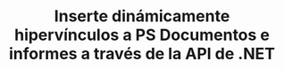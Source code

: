 ---
############################# Static ############################
layout: "auto-gen-gist"
draft: false
path: "es/assembly/net/hyperlink/ps/"
otherformats: PDF HTML XPS TIFF MHTML TXT XAML EPUB SVG PCL XML OTT OXPS MD POT OTP DOC DOCX DOCM DOT DOTX DOTM RTF ODT OTT XLS XLT XLSX XLSM XLTX XLTM XLSB ODS PPT PPTX PPTM PPS PPSX PPSM  POTX POTM ODP EML EMLX MSG 

############################# Head ############################
head_title: ".NET API para insertar dinámicamente hipervínculos en PS Documentos"
head_description: "GroupDocs.Assembly .NET API permite a los desarrolladores insertar dinámicamente hipervínculos a correos electrónicos, informes o documentos como PDF DOC, DOCX, RTF, XLSX, CSV, PPTX, EML, MSG y más."

############################# Header ############################
title: "Inserte dinámicamente hipervínculos a PS Documentos e informes a través de la API de .NET"
description: "GroupDocs.Assembly .NET API permite a los programadores insertar dinámicamente hipervínculos a informes, correos electrónicos y documentos de Office como PDF DOC, DOCX, RTF, XLSX, CSV, PPT, PPTX, EML, HTML, MSG y más."

######################### Download Button #######################
button:
    enable: true

############################# About ############################
about:
    enable: true
    title: "¿Cómo insertar dinámicamente hipervínculos en informes, correos electrónicos y varios documentos?"
    content: |
       Esta página web explicará cómo los usuarios pueden insertar dinámicamente hipervínculos a su informe, mensaje de correo electrónico y varios tipos de documentos dentro de sus propias aplicaciones .NET. Los hipervínculos son la columna vertebral de la World Wide Web y se pueden utilizar para vincular diferentes páginas, documentos o hacer clic en para saltar a una nueva sección dentro del documento actual. GroupDocs.Assembly .NET es una API muy poderosa que ayuda a los desarrolladores de software a agregar hipervínculos dinámicamente dentro de sus documentos o informes con solo un par de líneas de código. Ha incluido soporte para algunos de los tipos de documentos más populares, como PDF, HTML, correo electrónico de Outlook, Microsoft Office Word, hojas de cálculo de Excel, presentaciones de PowerPoint y muchos más. Admitía varias funciones avanzadas, como Insertar enlaces a la página del documento, Insertar enlaces a celdas, editar hipervínculos, mostrar texto en lugar del hipervínculo, insertar dinámicamente enlaces desde marcadores, insertar hipervínculos a una diapositiva de presentación y muchas más.

############################# content ############################
steps:
    enable: true
    block:
    - title_left: "Inserción de hipervínculos a documentos de procesamiento de texto a través de .NET"
      content_left: |
       GroupDocs.Assembly .NET API brinda soporte completo para insertar y editar hipervínculos dentro de varios tipos de documentos. El siguiente ejemplo de código C# .NET muestra cómo agregar hipervínculos dentro de un documento de Word con facilidad. 

      title_right: "Cómo agregar hipervínculos en un archivo de Word"
      content_right: |
        * Configuración de documentos de origen y destino
        * Establezca la expresión Uri, así como la expresión de texto de visualización
        * Crear una instancia de la clase [DocumentAssembler](https://apireference.groupdocs.com/assembly/net/groupdocs.assembly/documentassembler)
        * Llame al método [AssembleDocument](https://apireference.groupdocs.com/assembly/net/groupdocs.assembly.documentassembler/assembledocument/methods/1) para ensamblar el documento. es compatible
          * Stream para leer un documento de plantilla.
          * Stream para escribir el documento resultante.
          * Opciones adicionales para cargar y guardar documentos.
          * Información sobre objetos de origen de datos.

      gisthash: "f4a8031406d44941d400088b718f7730"
      gistfile: "insert_hyperlinks_to_word_document.cs"

    - title_left: "Insertar dinámicamente hipervínculos en hojas de cálculo a través de .NET"
      content_left: |
       GroupDocs.Assembly .NET API es totalmente compatible con la adición y el procesamiento de hipervínculos dentro de los archivos de hojas de cálculo. Puede editar fácilmente su ubicación o reemplazarla por una nueva. El siguiente código de C# muestra la facilidad con la que los usuarios pueden insertar hipervínculos en sus archivos de hoja de cálculo dentro de sus propias aplicaciones .NET.

      title_right: "Add hipervínculos a documentos de hoja de cálculo"
      content_right: |
        * Configuración de archivos de hoja de cálculo de origen y destino
        * Establezca la expresión Uri, así como la expresión de texto de visualización
        * Crear una instancia de la clase [DocumentAssembler](https://apireference.groupdocs.com/assembly/net/groupdocs.assembly/documentassembler)
        * Llame al método [AssembleDocument](https://apireference.groupdocs.com/assembly/net/groupdocs.assembly.documentassembler/assembledocument/methods/1) para ensamblar el documento. es compatible
          * Stream para leer un documento de plantilla.
          * Stream para escribir el documento resultante.
          * Opciones adicionales para cargar y guardar documentos.
          * Información sobre objetos de origen de datos.

      gisthash: "c2f9cd8bb06f9a7a2c444621ebf82696"
      gistfile: "insert_hyperlinks_in_spreadsheet_documents.cs"

    - title_left: "Agregue hipervínculos a la presentación de PowerPoint a través de la API de .NET"
      content_left: |
       GroupDocs.Assembly para .NET ayuda a los profesionales del software a crear aplicaciones para administrar varios tipos de documentos. El siguiente ejemplo de código demuestra cómo los desarrolladores de software pueden agregar hipervínculos dentro de sus documentos de presentación de PowerPoint. 

      title_right: "Cómo agregar hipervínculos en presentaciones"
      content_right: |
        * Configuración de archivos de presentación de origen y destino
        * Establecer Uri y mostrar expresiones de texto
        * Crear una instancia de la clase [DocumentAssembler](https://apireference.groupdocs.com/assembly/net/groupdocs.assembly/documentassembler)
        * Llame al método [AssembleDocument](https://apireference.groupdocs.com/assembly/net/groupdocs.assembly.documentassembler/assembledocument/methods/1) para ensamblar el documento. es compatible
          * Stream para leer un documento de plantilla.
          * Stream para escribir el documento resultante.
          * Opciones adicionales para cargar y guardar documentos.
          * Información sobre objetos de origen de datos.

      gisthash: "49e1ca9eccc41942372c23c14f98ecef"
      gistfile: "insert_hyperlinks_in_presentation_documents.cs"

    - title_left: ".NET API para insertar hipervínculos en correos electrónicos"
      content_left: |
       GroupDocs.Assembly .NET API permite a los profesionales del software insertar hipervínculos dentro de sus documentos de correo electrónico. El siguiente código .NET demuestra la facilidad con la que los programadores pueden agregar hipervínculos a sus mensajes de correo electrónico y enviarlos a otros usuarios desde sus propias aplicaciones .NET. 

      title_right: "Agregar hipervínculos a documentos de correo electrónico"
      content_right: |
        * Configuración de archivos de hoja de cálculo de origen y destino
        * Establecer Uri y mostrar expresiones de texto
        * Crear una instancia de la clase [DocumentAssembler](https://apireference.groupdocs.com/assembly/net/groupdocs.assembly/documentassembler)
        * Llame al método [AssembleDocument](https://apireference.groupdocs.com/assembly/net/groupdocs.assembly.documentassembler/assembledocument/methods/1) para ensamblar el documento. es compatible
          * Stream para leer un documento de plantilla.
          * Stream para escribir el documento resultante.
          * Opciones adicionales para cargar y guardar documentos.
          * Información sobre objetos de origen de datos.

      gisthash: "8c119b4faa0334179854e164d87d3e7b"
      gistfile: "insert_hyperlinks_in_email_documents.cs"  

    - title_left: "Requisitos del sistema"
      content_left: |
        Las API de GroupDocs.Assembly .NET son compatibles con todas las principales plataformas y sistemas operativos. Para obtener una guía completa de requisitos del sistema, visite [requisitos del sistema](https://docs.groupdocs.com/assembly/net/system-requirements/) Antes de ejecutar el código a continuación, asegúrese de tener los siguientes requisitos previos instalados en su sistema:
         * Sistemas Operativos: Microsoft Windows, Linux, Mac OS
         * Entorno de desarrollo: Visual Studio, Xamarin, MonoDevelop, etc.
         * Marcos: .NET Framework, .NET Standard, .NET Core, Mono
         * Obtenga la última versión de las API GroupDocs.Assembly .NET de [NuGet](https://www.nuget.org/packages/GroupDocs.Assembly/)
        
      title_right: "Por qué usar GroupDocs.Assembly"
      content_right: |
        * Permita a los usuarios crear documentos personalizados a partir de plantillas.
        * No se requiere software adicional para crear y automatizar documentos
        * Capacidad para generar un documento de salida basado en la fuente de datos
        * Insertar dinámicamente el contenido del documento en el informe
        * Adjunte dinámicamente archivos adjuntos de correo electrónico e inserte hipervínculos en informes
        * Eliminación automática de párrafos vacíos
        * Soporte completo para múltiples formatos de datos
        * Soporte de archivos adjuntos de correo electrónico dinámico

demos:
    enable: true
        

more_formats:
    enable: true


back_to_top:
    enable: true
---